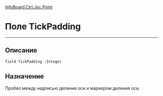 ﻿---
Link: InfoBoard.Ctrl.Jsc.Point.@TickPadding
---

<!---  Навигация
[Имя проекта](#) :
-->
[InfoBoard.Ctrl.Jsc.Point](Default)

# Поле TickPadding
---

## Описание

    field TickPadding :Integer

<!--
## Аргументы{#Args}

### Аргумент1

Описание аргумента 1
-->

## Назначение

Пробел между надписью деления оси и маркером деления оси.

<!--
## Пример

    TickPadding...
-->

